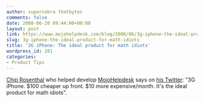 ```yaml
---
author: supercobra thatbytes
comments: false
date: 2008-06-20 09:44:00+00:00
layout: post
link: https://www.mojohelpdesk.com/blog/2008/06/3g-iphone-the-ideal-product-for-math-idiots/
slug: 3g-iphone-the-ideal-product-for-math-idiots
title: '3G iPhone: The ideal product for math idiots'
wordpress_id: 281
categories:
- Product Tips
---
```


[Chip Rosenthal](http://www.unicom.com/) who helped develop [MojoHelpdesk](http://www.mojohelpdesk.com/) says on [his Twitter](http://twitter.com/chipr): "3G iPhone. $100 cheaper up front. $10 more expensive/month. It's the ideal product for math idiots".
